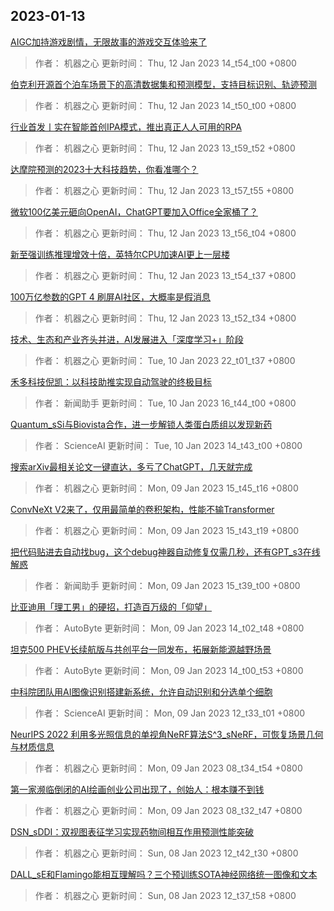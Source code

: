 
## 2023-01-13

 [AIGC加持游戏剧情，无限故事的游戏交互体验来了](https://www.jiqizhixin.com/articles/2023-01-12)

> 作者： 机器之心  更新时间： Thu, 12 Jan 2023 14_t54_t00 +0800

 [伯克利开源首个泊车场景下的高清数据集和预测模型，支持目标识别、轨迹预测](https://www.jiqizhixin.com/articles/2023-01-12-7)

> 作者： 机器之心  更新时间： Thu, 12 Jan 2023 14_t50_t00 +0800

 [行业首发丨实在智能首创IPA模式，推出真正人人可用的RPA](https://www.jiqizhixin.com/articles/2023-01-12-6)

> 作者： 机器之心  更新时间： Thu, 12 Jan 2023 13_t59_t52 +0800

 [达摩院预测的2023十大科技趋势，你看准哪个？](https://www.jiqizhixin.com/articles/2023-01-12-5)

> 作者： 机器之心  更新时间： Thu, 12 Jan 2023 13_t57_t55 +0800

 [微软100亿美元砸向OpenAI，ChatGPT要加入Office全家桶了？](https://www.jiqizhixin.com/articles/2023-01-12-4)

> 作者： 机器之心  更新时间： Thu, 12 Jan 2023 13_t56_t04 +0800

 [新至强训练推理增效十倍，英特尔CPU加速AI更上一层楼](https://www.jiqizhixin.com/articles/2023-01-12-3)

> 作者： 机器之心  更新时间： Thu, 12 Jan 2023 13_t54_t37 +0800

 [100万亿参数的GPT 4 刷屏AI社区，大概率是假消息](https://www.jiqizhixin.com/articles/2023-01-12-2)

> 作者： 机器之心  更新时间： Thu, 12 Jan 2023 13_t52_t34 +0800

 [技术、生态和产业齐头并进，AI发展进入「深度学习+」阶段](https://www.jiqizhixin.com/articles/2023-01-10)

> 作者： 机器之心  更新时间： Tue, 10 Jan 2023 22_t01_t37 +0800

 [禾多科技倪凯：以科技助推实现自动驾驶的终极目标](https://www.jiqizhixin.com/articles/2023-01-10-21)

> 作者： 新闻助手  更新时间： Tue, 10 Jan 2023 16_t44_t00 +0800

 [Quantum_sSi与Biovista合作，进一步解锁人类蛋白质组以发现新药](https://www.jiqizhixin.com/articles/2023-01-11)

> 作者： ScienceAI  更新时间： Tue, 10 Jan 2023 14_t43_t00 +0800

 [搜索arXiv最相关论文一键直达，多亏了ChatGPT，几天就完成](https://www.jiqizhixin.com/articles/2023-01-09-8)

> 作者： 机器之心  更新时间： Mon, 09 Jan 2023 15_t45_t16 +0800

 [ConvNeXt V2来了，仅用最简单的卷积架构，性能不输Transformer](https://www.jiqizhixin.com/articles/2023-01-09-7)

> 作者： 机器之心  更新时间： Mon, 09 Jan 2023 15_t43_t19 +0800

 [把代码贴进去自动找bug，这个debug神器自动修复仅需几秒，还有GPT_s3在线解惑](https://www.jiqizhixin.com/articles/2023-01-09-6)

> 作者： 新闻助手  更新时间： Mon, 09 Jan 2023 15_t39_t00 +0800

 [比亚迪用「理工男」的硬招，打造百万级的「仰望」](https://www.jiqizhixin.com/articles/2023-01-09-5)

> 作者： AutoByte  更新时间： Mon, 09 Jan 2023 14_t02_t48 +0800

 [坦克500 PHEV长续航版与共创平台一同发布，拓展新能源越野场景](https://www.jiqizhixin.com/articles/2023-01-09-4)

> 作者： AutoByte  更新时间： Mon, 09 Jan 2023 14_t00_t53 +0800

 [中科院团队用AI图像识别搭建新系统，允许自动识别和分选单个细胞](https://www.jiqizhixin.com/articles/2023-01-09-3)

> 作者： ScienceAI  更新时间： Mon, 09 Jan 2023 12_t33_t01 +0800

 [NeurIPS 2022   利用多光照信息的单视角NeRF算法S^3_sNeRF，可恢复场景几何与材质信息](https://www.jiqizhixin.com/articles/2023-01-09-2)

> 作者： 机器之心  更新时间： Mon, 09 Jan 2023 08_t34_t54 +0800

 [第一家濒临倒闭的AI绘画创业公司出现了，创始人：根本赚不到钱](https://www.jiqizhixin.com/articles/2023-01-09)

> 作者： 机器之心  更新时间： Mon, 09 Jan 2023 08_t32_t47 +0800

 [DSN_sDDI：双视图表征学习实现药物间相互作用预测性能突破](https://www.jiqizhixin.com/articles/2023-01-08-3)

> 作者： 机器之心  更新时间： Sun, 08 Jan 2023 12_t42_t30 +0800

 [DALL_sE和Flamingo能相互理解吗？三个预训练SOTA神经网络统一图像和文本](https://www.jiqizhixin.com/articles/2023-01-08-2)

> 作者： 机器之心  更新时间： Sun, 08 Jan 2023 12_t37_t58 +0800
